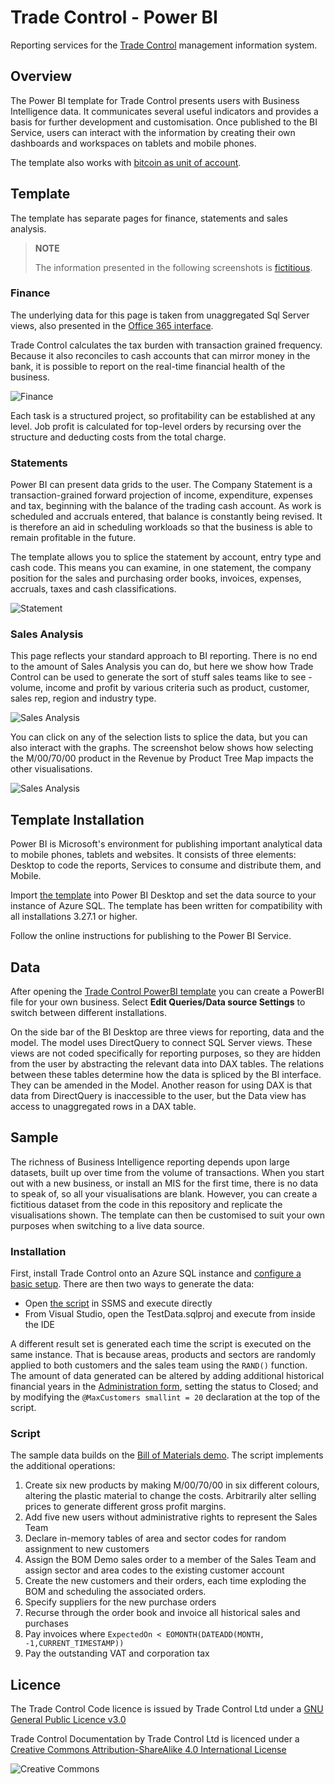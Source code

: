# Trade Control - Power BI

Reporting services for the [Trade Control](https://github.com/tradecontrol/sqlnode) management information system.

## Overview

The Power BI template for Trade Control presents users with Business Intelligence data. It communicates several useful indicators and provides a basis for further development and customisation. Once published to the BI Service, users can interact with the information by creating their own dashboards and workspaces on tablets and mobile phones.

The template also works with [bitcoin as unit of account](https://github.com/tradecontrol/bitcoin).

## Template

The template has separate pages for finance, statements and sales analysis. 

> **NOTE**
> 
> The information presented in the following screenshots is [fictitious](#sample). 


### Finance

The underlying data for this page is taken from unaggregated Sql Server views, also presented in the [Office 365 interface](https://github.com/tradecontrol/office).

Trade Control calculates the tax burden with transaction grained frequency. Because it also reconciles to cash accounts that can mirror money in the bank, it is possible to report on the real-time financial health of the business.

![Finance](img/tc_powerbi_financial.png)

Each task is a structured project, so profitability can be established at any level.  Job profit is calculated for top-level orders by recursing over the structure and deducting costs from the total charge. 

### Statements

Power BI can present data grids to the user. The Company Statement is a transaction-grained forward projection of income, expenditure, expenses and tax, beginning with the balance of the trading cash account. As work is scheduled and accruals entered, that balance is constantly being revised. It is therefore an aid in scheduling workloads so that the business is able to remain profitable in the future.

The template allows you to splice the statement by account, entry type and cash code. This means you can examine, in one statement, the company position for the sales and purchasing order books, invoices, expenses, accruals, taxes and cash classifications.

![Statement](img/tc_powerbi_statement.png)

### Sales Analysis

This page reflects your standard approach to BI reporting. There is no end to the amount of Sales Analysis you can do, but here we show how Trade Control can be used to generate the sort of stuff sales teams like to see - volume, income and profit by various criteria such as product, customer, sales rep, region and industry type.

![Sales Analysis](img/tc_powerbi_sales_analysis1.png)

You can click on any of the selection lists to splice the data, but you can also interact with the graphs. The screenshot below shows how selecting the M/00/70/00 product in the Revenue by Product Tree Map impacts the other visualisations.

![Sales Analysis](img/tc_powerbi_sales_analysis2.png)

## Template Installation

Power BI is Microsoft's environment for publishing important analytical data to mobile phones, tablets and websites. It consists of three elements: Desktop to code the reports, Services to consume and distribute them, and Mobile.

Import [the template](src/tradecontrol.pbit) into Power BI Desktop and set the data source to your instance of Azure SQL. The template has been written for compatibility with all installations 3.27.1 or higher. 

Follow the online instructions for publishing to the Power BI Service.

## Data

After opening the [Trade Control PowerBI template](src/tradecontrol.pbit) you can create a PowerBI file for your own business. Select **Edit Queries/Data source Settings** to switch between different installations. 

On the side bar of the BI Desktop are three views for reporting, data and the model. The model uses DirectQuery to connect SQL Server views. These views are not coded specifically for reporting purposes, so they are hidden from the user by abstracting the relevant data into DAX tables. The relations between these tables determine how the data is spliced by the BI interface. They can be amended in the Model. Another reason for using DAX is that data from DirectQuery is inaccessible to the user, but the Data view has access to unaggregated rows in a DAX table.

## Sample

The richness of Business Intelligence reporting depends upon large datasets, built up over time from the volume of transactions. When you start out with a new business, or install an MIS for the first time, there is no data to speak of, so all your visualisations are blank. However, you can create a fictitious dataset from the code in this repository and replicate the visualisations shown. The template can then be customised to suit your own purposes when switching to a live data source. 
 
### Installation

First, install Trade Control onto an Azure SQL instance and [configure a basic setup](https://github.com/TradeControl/sqlnode/blob/master/docs/tc_nodecore_config.md#basic-setup). There are then two ways to generate the data:

- Open [the script](src/TestData/tc_bom_demo_extension.sql) in SSMS and execute directly
- From Visual Studio, open the TestData.sqlproj and execute from inside the IDE

A different result set is generated each time the script is executed on the same instance. That is because areas, products and sectors are randomly applied to both customers and the sales team using the ```RAND()``` function. The amount of data generated can be altered by adding additional historical financial years in the [Administration form](https://github.com/tradecontrol/office), setting the status to Closed; and by modifying the ```@MaxCustomers smallint = 20``` declaration at the top of the script.

### Script

The sample data builds on the [Bill of Materials demo](https://github.com/tradecontrol/office/blob/master/docs/tc_demo_manufacturing.md). The script implements the additional operations:

1. Create six new products by making M/00/70/00 in six different colours, altering the plastic material to change the costs. Arbitrarily alter selling prices to generate different gross profit margins.
2. Add five new users without administrative rights to represent the Sales Team
3. Declare in-memory tables of area and sector codes for random assignment to new customers
4. Assign the BOM Demo sales order to a member of the Sales Team and assign sector and area codes to the existing customer account
5. Create the new customers and their orders, each time exploding the BOM and scheduling the associated orders.
6. Specify suppliers for the new purchase orders
7. Recurse through the order book and invoice all historical sales and purchases
8. Pay invoices where ```ExpectedOn < EOMONTH(DATEADD(MONTH, -1,CURRENT_TIMESTAMP))```
9. Pay the outstanding VAT and corporation tax

## Licence

The Trade Control Code licence is issued by Trade Control Ltd under a [GNU General Public Licence v3.0](https://www.gnu.org/licenses/gpl-3.0.en.html) 

Trade Control Documentation by Trade Control Ltd is licenced under a [Creative Commons Attribution-ShareAlike 4.0 International License](http://creativecommons.org/licenses/by-sa/4.0/) 

![Creative Commons](https://i.creativecommons.org/l/by-sa/4.0/88x31.png) 



